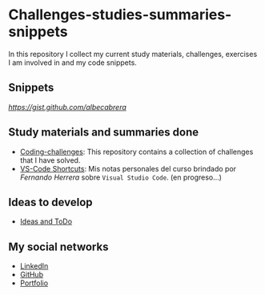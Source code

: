 # Challenges-studies-summaries-snippets


In this repository I collect my current study materials, challenges, exercises I am involved in and my code snippets.

## Snippets

_https://gist.github.com/albecabrera_

## Study materials and summaries done

- [Coding-challenges](https://github.com/albecabrera/coding-challenges): This repository contains a collection of challenges that I have solved.
- [VS-Code Shortcuts](https://github.com/albecabrera/devTalles---Visual-Studio-Code-Mejora-tu-velocidad-para-codificar): Mis notas personales del curso brindado por _Fernando Herrera_ sobre `Visual Studio Code`. (en progreso...)


## Ideas to develop

- [Ideas and ToDo](https://github.com/albecabrera/ideas)

## My social networks

- [LinkedIn](https:///www.linkedin.com/in/alberto-cabrera-dev)
- [GitHub](https://github.com/albecabrera)
- [Portfolio](http://albertocabrera.de)
